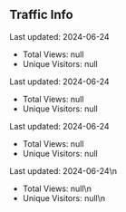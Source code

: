 ## Traffic Info
Last updated: 2024-06-24

* Total Views: null
* Unique Visitors: null

Last updated: 2024-06-24

* Total Views: null
* Unique Visitors: null

Last updated: 2024-06-24

* Total Views: null
* Unique Visitors: null

Last updated: 2024-06-24\n
* Total Views: null\n
* Unique Visitors: null\n
